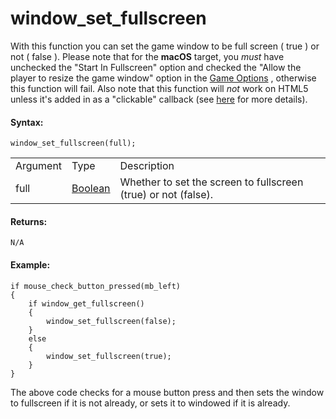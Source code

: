 # window_set_fullscreen

With this function you can set the game window to be full screen ( true
) or not ( false ). Please note that for the **macOS** target, you
*must* have unchecked the "Start In Fullscreen" option and checked the
"Allow the player to resize the game window" option in the [Game
Options](../../../../Settings/Game_Options) , otherwise this
function will fail. Also note that this function will *not* work on
HTML5 unless it's added in as a "clickable" callback (see
[here](../../Web_And_HTML5/clickable_add) for more details).

#### Syntax:

``` gml
window_set_fullscreen(full);
```

|          |                                                                            |                                                                |
|----------|----------------------------------------------------------------------------|----------------------------------------------------------------|
| Argument | Type                                                                       | Description                                                    |
| full     |  [Boolean](../../../../../GameMaker_Language/GML_Overview/Data_Types)  | Whether to set the screen to fullscreen (true) or not (false). |

#### Returns:

``` gml
N/A
```

#### Example:

``` gml
if mouse_check_button_pressed(mb_left)
{
    if window_get_fullscreen()
    {
        window_set_fullscreen(false);
    }
    else
    {
        window_set_fullscreen(true);
    }
}
```

The above code checks for a mouse button press and then sets the window
to fullscreen if it is not already, or sets it to windowed if it is
already.
